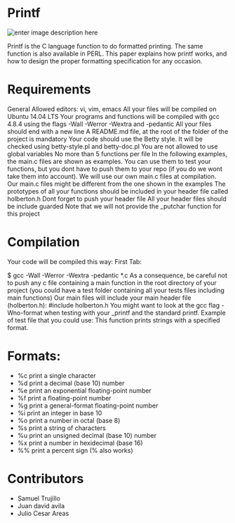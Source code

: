 # Printf

![enter image description here](file:///home/thiago/Downloads/WhatsApp%20Image%202021-03-16%20at%201.23.00%20PM.jpeg)

Printf is the C language function to do formatted printing. The same function is also available in PERL. This paper explains how printf works, and how to design the proper formatting specification for any occasion.
# Requirements
General
Allowed editors: vi, vim, emacs
All your files will be compiled on Ubuntu 14.04 LTS
Your programs and functions will be compiled with gcc 4.8.4 using the flags -Wall -Werror -Wextra and -pedantic
All your files should end with a new line
A README.md file, at the root of the folder of the project is mandatory
Your code should use the Betty style. It will be checked using betty-style.pl and betty-doc.pl
You are not allowed to use global variables
No more than 5 functions per file
In the following examples, the main.c files are shown as examples. You can use them to test your functions, but you dont have to push them to your repo (if you do we wont take them into account). We will use our own main.c files at compilation. Our main.c files might be different from the one shown in the examples
The prototypes of all your functions should be included in your header file called holberton.h
Dont forget to push your header file
All your header files should be include guarded
Note that we will not provide the _putchar function for this project

# Compilation
Your code will be compiled this way:
First Tab:

$ gcc -Wall -Werror -Wextra -pedantic *.c
As a consequence, be careful not to push any c file containing a main function in the root directory of your project (you could have a test folder containing all your tests files including main functions)
Our main files will include your main header file (holberton.h): #include holberton.h
You might want to look at the gcc flag -Wno-format when testing with your _printf and the standard printf. Example of test file that you could use:
This function prints strings with a specified format.

# Formats:

* %c print a single character
* %d print a decimal (base 10) number
* %e print an exponential floating-point number
* %f print a floating-point number
* %g print a general-format floating-point number
* %i print an integer in base 10
* %o print a number in octal (base 8)
* %s print a string of characters
* %u print an unsigned decimal (base 10) number
* %x print a number in hexidecimal (base 16)
* %% print a percent sign (\% also works)

# Contributors
* Samuel Trujillo
* Juan david avila
* Julio Cesar Areas